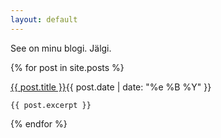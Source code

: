 ```yaml
---
layout: default
---
```


<div class="hero-unit">
    See on minu blogi. Jälgi.
</div>

{% for post in site.posts %}
  <div class="separator">
    <p class="dashedBottom"><a href="{{ post.url }}">{{ post.title }}</a><span class="date">{{ post.date | date: "%e %B %Y"  }}</span></p>
    
    {{ post.excerpt }}
  </div>
{% endfor %}

